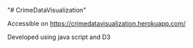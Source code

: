 "# CrimeDataVisualization" 

Accessible on https://crimedatavisualization.herokuapp.com/  

Developed using java script and D3
